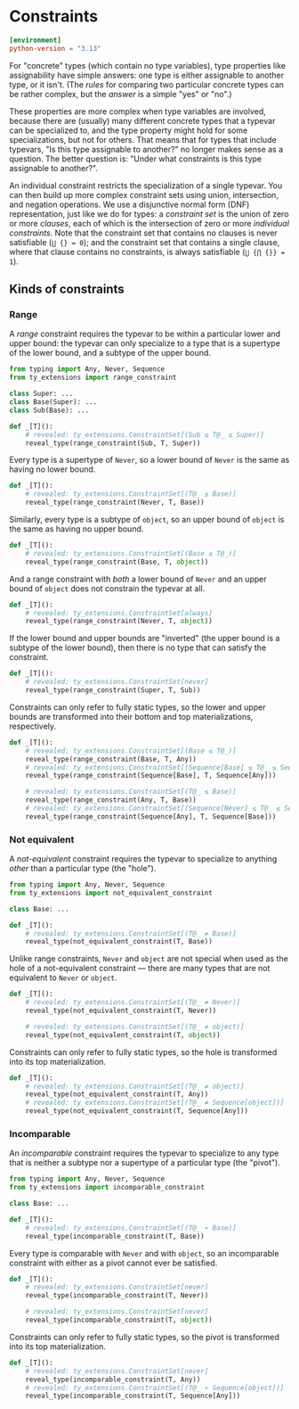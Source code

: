 # Constraints

```toml
[environment]
python-version = "3.13"
```

For "concrete" types (which contain no type variables), type properties like assignability have
simple answers: one type is either assignable to another type, or it isn't. (The _rules_ for
comparing two particular concrete types can be rather complex, but the _answer_ is a simple "yes" or
"no".)

These properties are more complex when type variables are involved, because there are (usually) many
different concrete types that a typevar can be specialized to, and the type property might hold for
some specializations, but not for others. That means that for types that include typevars, "Is this
type assignable to another?" no longer makes sense as a question. The better question is: "Under
what constraints is this type assignable to another?".

An individual constraint restricts the specialization of a single typevar. You can then build up
more complex constraint sets using union, intersection, and negation operations. We use a
disjunctive normal form (DNF) representation, just like we do for types: a _constraint set_ is the
union of zero or more _clauses_, each of which is the intersection of zero or more _individual
constraints_. Note that the constraint set that contains no clauses is never satisfiable (`⋃ {} =
0`); and the constraint set that contains a single clause, where that clause contains no
constraints, is always satisfiable (`⋃ {⋂ {}} = 1`).

## Kinds of constraints

### Range

A _range_ constraint requires the typevar to be within a particular lower and upper bound: the
typevar can only specialize to a type that is a supertype of the lower bound, and a subtype of the
upper bound.

```py
from typing import Any, Never, Sequence
from ty_extensions import range_constraint

class Super: ...
class Base(Super): ...
class Sub(Base): ...

def _[T]():
    # revealed: ty_extensions.ConstraintSet[(Sub ≤ T@_ ≤ Super)]
    reveal_type(range_constraint(Sub, T, Super))
```

Every type is a supertype of `Never`, so a lower bound of `Never` is the same as having no lower
bound.

```py
def _[T]():
    # revealed: ty_extensions.ConstraintSet[(T@_ ≤ Base)]
    reveal_type(range_constraint(Never, T, Base))
```

Similarly, every type is a subtype of `object`, so an upper bound of `object` is the same as having
no upper bound.

```py
def _[T]():
    # revealed: ty_extensions.ConstraintSet[(Base ≤ T@_)]
    reveal_type(range_constraint(Base, T, object))
```

And a range constraint with _both_ a lower bound of `Never` and an upper bound of `object` does not
constrain the typevar at all.

```py
def _[T]():
    # revealed: ty_extensions.ConstraintSet[always]
    reveal_type(range_constraint(Never, T, object))
```

If the lower bound and upper bounds are "inverted" (the upper bound is a subtype of the lower
bound), then there is no type that can satisfy the constraint.

```py
def _[T]():
    # revealed: ty_extensions.ConstraintSet[never]
    reveal_type(range_constraint(Super, T, Sub))
```

Constraints can only refer to fully static types, so the lower and upper bounds are transformed into
their bottom and top materializations, respectively.

```py
def _[T]():
    # revealed: ty_extensions.ConstraintSet[(Base ≤ T@_)]
    reveal_type(range_constraint(Base, T, Any))
    # revealed: ty_extensions.ConstraintSet[(Sequence[Base] ≤ T@_ ≤ Sequence[object])]
    reveal_type(range_constraint(Sequence[Base], T, Sequence[Any]))

    # revealed: ty_extensions.ConstraintSet[(T@_ ≤ Base)]
    reveal_type(range_constraint(Any, T, Base))
    # revealed: ty_extensions.ConstraintSet[(Sequence[Never] ≤ T@_ ≤ Sequence[Base])]
    reveal_type(range_constraint(Sequence[Any], T, Sequence[Base]))
```

### Not equivalent

A _not-equivalent_ constraint requires the typevar to specialize to anything _other_ than a
particular type (the "hole").

```py
from typing import Any, Never, Sequence
from ty_extensions import not_equivalent_constraint

class Base: ...

def _[T]():
    # revealed: ty_extensions.ConstraintSet[(T@_ ≠ Base)]
    reveal_type(not_equivalent_constraint(T, Base))
```

Unlike range constraints, `Never` and `object` are not special when used as the hole of a
not-equivalent constraint — there are many types that are not equivalent to `Never` or `object`.

```py
def _[T]():
    # revealed: ty_extensions.ConstraintSet[(T@_ ≠ Never)]
    reveal_type(not_equivalent_constraint(T, Never))

    # revealed: ty_extensions.ConstraintSet[(T@_ ≠ object)]
    reveal_type(not_equivalent_constraint(T, object))
```

Constraints can only refer to fully static types, so the hole is transformed into its top
materialization.

```py
def _[T]():
    # revealed: ty_extensions.ConstraintSet[(T@_ ≠ object)]
    reveal_type(not_equivalent_constraint(T, Any))
    # revealed: ty_extensions.ConstraintSet[(T@_ ≠ Sequence[object])]
    reveal_type(not_equivalent_constraint(T, Sequence[Any]))
```

### Incomparable

An _incomparable_ constraint requires the typevar to specialize to any type that is neither a
subtype nor a supertype of a particular type (the "pivot").

```py
from typing import Any, Never, Sequence
from ty_extensions import incomparable_constraint

class Base: ...

def _[T]():
    # revealed: ty_extensions.ConstraintSet[(T@_ ≁ Base)]
    reveal_type(incomparable_constraint(T, Base))
```

Every type is comparable with `Never` and with `object`, so an incomparable constraint with either
as a pivot cannot ever be satisfied.

```py
def _[T]():
    # revealed: ty_extensions.ConstraintSet[never]
    reveal_type(incomparable_constraint(T, Never))

    # revealed: ty_extensions.ConstraintSet[never]
    reveal_type(incomparable_constraint(T, object))
```

Constraints can only refer to fully static types, so the pivot is transformed into its top
materialization.

```py
def _[T]():
    # revealed: ty_extensions.ConstraintSet[never]
    reveal_type(incomparable_constraint(T, Any))
    # revealed: ty_extensions.ConstraintSet[(T@_ ≁ Sequence[object])]
    reveal_type(incomparable_constraint(T, Sequence[Any]))
```
